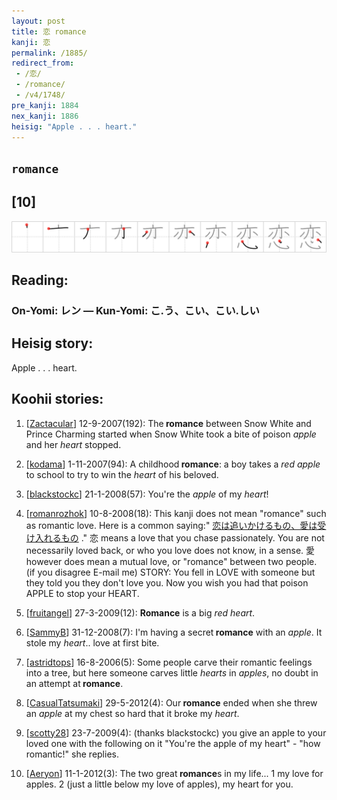 ```yaml
---
layout: post
title: 恋 romance
kanji: 恋
permalink: /1885/
redirect_from:
 - /恋/
 - /romance/
 - /v4/1748/
pre_kanji: 1884
nex_kanji: 1886
heisig: "Apple . . . heart."
---
```


## `romance`

## [10]

<div class="stroke"><img src="../images/E6818B.png" /></div>

## Reading:

### On-Yomi: レン &mdash; Kun-Yomi: こ.う、こい、こい.しい

## Heisig story:

Apple . . . heart.

## Koohii stories:

1) [<a href="http://kanji.koohii.com/profile/Zactacular">Zactacular</a>] 12-9-2007(192): The<strong> romance</strong> between Snow White and Prince Charming started when Snow White took a bite of poison <em>apple</em> and her <em>heart</em> stopped.

2) [<a href="http://kanji.koohii.com/profile/kodama">kodama</a>] 1-11-2007(94): A childhood<strong> romance</strong>: a boy takes a <em>red apple</em> to school to try to win the <em>heart</em> of his beloved.

3) [<a href="http://kanji.koohii.com/profile/blackstockc">blackstockc</a>] 21-1-2008(57): You&#039;re the <em>apple</em> of my <em>heart</em>!

4) [<a href="http://kanji.koohii.com/profile/romanrozhok">romanrozhok</a>] 10-8-2008(18): This kanji does not mean &quot;romance&quot; such as romantic love. Here is a common saying:&quot; <a href="midori://search?text=恋は追いかけるもの、愛は受け入れるもの">恋は追いかけるもの、愛は受け入れるもの</a> .&quot; 恋 means a love that you chase passionately. You are not necessarily loved back, or who you love does not know, in a sense. 愛 however does mean a mutual love, or &quot;romance&quot; between two people. (if you disagree E-mail me) STORY: You fell in LOVE with someone but they told you they don&#039;t love you. Now you wish you had that poison APPLE to stop your HEART.

5) [<a href="http://kanji.koohii.com/profile/fruitangel">fruitangel</a>] 27-3-2009(12): <strong>Romance</strong> is a big <em>red heart</em>.

6) [<a href="http://kanji.koohii.com/profile/SammyB">SammyB</a>] 31-12-2008(7): I&#039;m having a secret<strong> romance</strong> with an <em>apple</em>. It stole my <em>heart</em>.. love at first bite.

7) [<a href="http://kanji.koohii.com/profile/astridtops">astridtops</a>] 16-8-2006(5): Some people carve their romantic feelings into a tree, but here someone carves little <em>hearts</em> in <em>apples</em>, no doubt in an attempt at<strong> romance</strong>.

8) [<a href="http://kanji.koohii.com/profile/CasualTatsumaki">CasualTatsumaki</a>] 29-5-2012(4): Our<strong> romance</strong> ended when she threw an <em>apple</em> at my chest so hard that it broke my <em>heart</em>.

9) [<a href="http://kanji.koohii.com/profile/scotty28">scotty28</a>] 23-7-2009(4): (thanks blackstockc) you give an apple to your loved one with the following on it &quot;You&#039;re the apple of my heart&quot; - &quot;how romantic!&quot; she replies.

10) [<a href="http://kanji.koohii.com/profile/Aeryon">Aeryon</a>] 11-1-2012(3): The two great<strong> romance</strong>s in my life... 1 my love for apples. 2 (just a little below my love of apples), my heart for you.
